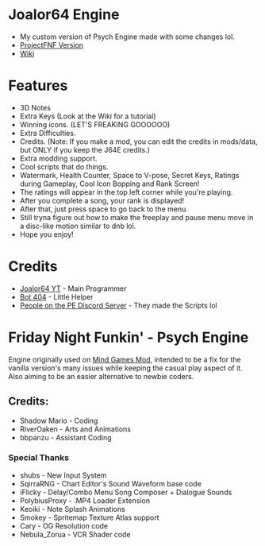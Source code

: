 # Joalor64 Engine
* My custom version of Psych Engine made with some changes lol.
* [ProjectFNF Version](https://github.com/Joalor64GH/Joalor64-Engine-PFNF)
* [Wiki](https://github.com/Joalor64GH/Joalor64-Engine/wiki)

# Features
* 3D Notes
* Extra Keys (Look at the Wiki for a tutorial)
* Winning icons. (LET'S FREAKING GOOOOOO)
* Extra Difficulties.
* Credits. (Note: If you make a mod, you can edit the credits in mods/data, but ONLY if you keep the J64E credits.)
* Extra modding support.
* Cool scripts that do things.
* Watermark, Health Counter, Space to V-pose, Secret Keys, Ratings during Gameplay, Cool Icon Bopping and Rank Screen!
* The ratings will appear in the top left corner while you're playing.
* After you complete a song, your rank is displayed!
* After that, just press space to go back to the menu.
* Still tryna figure out how to make the freeplay and pause menu move in a disc-like motion similar to dnb lol.
* Hope you enjoy!

# Credits
* [Joalor64 YT](https://www.youtube.com/channel/UC4tRMRL_iAHX5n1qQpHibfg/featured) - Main Programmer
* [Bot 404](https://www.youtube.com/channel/UC9ntkZ4Nz3AVKrAnderJnOg) - Little Helper
* [People on the PE Discord Server](https://discord.gg/2ka77eMXDv) - They made the Scripts lol

# Friday Night Funkin' - Psych Engine
Engine originally used on [Mind Games Mod](https://gamebanana.com/mods/301107), intended to be a fix for the vanilla version's many issues while keeping the casual play aspect of it. Also aiming to be an easier alternative to newbie coders.

## Credits:
* Shadow Mario - Coding
* RiverOaken - Arts and Animations
* bbpanzu - Assistant Coding

### Special Thanks
* shubs - New Input System
* SqirraRNG - Chart Editor's Sound Waveform base code
* iFlicky - Delay/Combo Menu Song Composer + Dialogue Sounds
* PolybiusProxy - .MP4 Loader Extension
* Keoiki - Note Splash Animations
* Smokey - Spritemap Texture Atlas support
* Cary - OG Resolution code
* Nebula_Zorua - VCR Shader code

